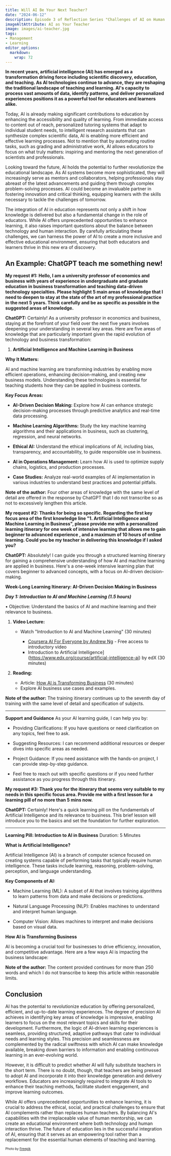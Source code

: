 ```yaml
---
title: Will AI Be Your Next Teacher?
date: "2024-06-12"
description: Episode 3 of Reflection Series "Challenges of AI on Human Knowledge". AI has emerged as a transformation driving force including scientific discovery, education, and teaching. As AI technologies continue to advance, they are reshaping the traditional landscape of teaching and learning. AI's 
imageAltAttribute: AI as Your Teacher
image: images/ai-teacher.jpg
tags:
- Management
- Learning
editor_options: 
  markdown: 
    wrap: 72
---
```


**In recent years, artificial intelligence (AI) has emerged as a
transformation driving force including scientific discovery, education,
and teaching. As AI technologies continue to advance, they are reshaping
the traditional landscape of teaching and learning. AI's capacity to
process vast amounts of data, identify patterns, and deliver
personalized experiences positions it as a powerful tool for educators
and learners alike.**

Today, AI is already making significant contributions to education by
enhancing the accessibility and quality of learning. From immediate
access to content out of reach, personalized tutoring systems that adapt
to individual student needs, to intelligent research assistants that can
synthesize complex scientific data, AI is enabling more efficient and
effective learning processes. Not to mention that by automating routine
tasks, such as grading and administrative work, AI allows educators to
focus on what truly matters: inspiring and mentoring the next generation
of scientists and professionals.

Looking toward the future, AI holds the potential to further
revolutionize the educational landscape. As AI systems become more
sophisticated, they will increasingly serve as mentors and
collaborators, helping professionals stay abreast of the latest
advancements and guiding them through complex problem-solving processes.
AI could become an invaluable partner in fostering innovation and
critical thinking, equipping learners with the skills necessary to
tackle the challenges of tomorrow.

The integration of AI in education represents not only a shift in how
knowledge is delivered but also a fundamental change in the role of
educators. While AI offers unprecedented opportunities to enhance
learning, it also raises important questions about the balance between
technology and human interaction. By carefully articulating these
challenges, we can harness the power of AI to create a more inclusive
and effective educational environment, ensuring that both educators and
learners thrive in this new era of discovery.

## An Example: ChatGPT teach me something new!

**My request #1:** **Hello, I am a university professor of economics and
business with years of experience in undergraduate and graduate
education in business transformation and teaching data-driven technology
specialties. Please highlight 5 main areas of knowledge that I need to
deepen to stay at the state of the art of my professional practice in
the next 5 years. Think carefully and be as specific as possible in the
suggested areas of knowledge.**

**ChatGPT:** Certainly! As a university professor in economics and
business, staying at the forefront of your field over the next five
years involves deepening your understanding in several key areas. Here
are five areas of knowledge that are particularly important given the
rapid evolution of technology and business transformation:

1.  **Artificial Intelligence and Machine Learning in Business**

**Why It Matters:**

AI and machine learning are transforming industries by enabling more
efficient operations, enhancing decision-making, and creating new
business models. Understanding these technologies is essential for
teaching students how they can be applied in business contexts.

**Key Focus Areas:**

-   **AI-Driven Decision Making:** Explore how AI can enhance strategic
    decision-making processes through predictive analytics and real-time
    data processing.

-   **Machine Learning Algorithms:** Study the key machine learning
    algorithms and their applications in business, such as clustering,
    regression, and neural networks.

-   **Ethical AI:** Understand the ethical implications of AI, including
    bias, transparency, and accountability, to guide responsible use in
    business.

-   **AI in Operations Management:** Learn how AI is used to optimize
    supply chains, logistics, and production processes.

-   **Case Studies:** Analyze real-world examples of AI implementation
    in various industries to understand best practices and potential
    pitfalls.

**Note of the author:** Four other areas of knowledge with the same
level of detail are offered in the response by ChatGPT that I do not
transcribe so as not to excessively lengthen this article.

**My request #2: Thanks for being so specific. Regarding the first key
focus area of the first knowledge line "1. Artificial Intelligence and
Machine Learning in Business", please provide me with a personalized
learning itinerary for one week of intensive learning that allows me to
gain beginner to advanced experience , and a maximum of 10 hours of
online learning. Could you be my teacher in delivering this knowledge if
I asked you?**

**ChatGPT:** Absolutely! I can guide you through a structured learning
itinerary for gaining a comprehensive understanding of how AI and
machine learning are applied in business. Here's a one-week intensive
learning plan that covers beginner to advanced concepts, with a focus on
AI-driven decision-making.

**Week-Long Learning Itinerary: AI-Driven Decision Making in Business**

***Day 1: Introduction to AI and Machine Learning (1.5 hours)***

• Objective: Understand the basics of AI and machine learning and their
relevance to business.

1.  **Video Lecture:**

    -   Watch "Introduction to AI and Machine Learning" (30 minutes)

        -   [Coursera AI For Everyone by Andrew
            Ng](https://www.coursera.org/learn/ai-for-everyone) - Free
            access to introductory video
        -   Introduction to Artificial Intelligence\]
            (<https://www.edx.org/course/artificial-intelligence-ai>) by
            edX (30 minutes)

2.  **Reading:**

    -   Article: [How AI is Transforming
        Business](https://hbr.org/2018/01/artificial-intelligence-for-the-real-world)
        (30 minutes)
    -   Explore AI business use cases and examples.

**Note of the author:** The training itinerary continues up to the
seventh day of training with the same level of detail and specification
of subjects.

------------------------------------------------------------------------

**Support and Guidance** As your AI learning guide, I can help you by:

-   Providing Clarifications: If you have questions or need
    clarification on any topics, feel free to ask.

-   Suggesting Resources: I can recommend additional resources or deeper
    dives into specific areas as needed.

-   Project Guidance: If you need assistance with the hands-on project,
    I can provide step-by-step guidance.

-   Feel free to reach out with specific questions or if you need
    further assistance as you progress through this itinerary.

**My request #3: Thank you for the itinerary that seems very suitable to
my needs in this specific focus area. Provide me with a first lesson for
a learning pill of no more than 5 mins now.**

**ChatGPT:** Certainly! Here's a quick learning pill on the fundamentals
of Artificial Intelligence and its relevance to business. This brief
lesson will introduce you to the basics and set the foundation for
further exploration.

------------------------------------------------------------------------

**Learning Pill: Introduction to AI in Business** Duration: 5 Minutes

**What is Artificial Intelligence?**

Artificial Intelligence (AI) is a branch of computer science focused on
creating systems capable of performing tasks that typically require
human intelligence. These tasks include learning, reasoning,
problem-solving, perception, and language understanding.

**Key Components of AI:**

-   Machine Learning (ML): A subset of AI that involves training
    algorithms to learn patterns from data and make decisions or
    predictions.

-   Natural Language Processing (NLP): Enables machines to understand
    and interpret human language.

-   Computer Vision: Allows machines to interpret and make decisions
    based on visual data.

**How AI is Transforming Business**

AI is becoming a crucial tool for businesses to drive efficiency,
innovation, and competitive advantage. Here are a few ways AI is
impacting the business landscape:

**Note of the author:** The content provided continues for more than 250
words and which I do not transcribe to keep this article within
reasonable limits.

## Conclusion

AI has the potential to revolutionize education by offering
personalized, efficient, and up-to-date learning experiences. The degree
of precision AI achieves in identifying key areas of knowledge is
impressive, enabling learners to focus on the most relevant topics and
skills for their development. Furthermore, the logic of AI-driven
learning experiences is seamless, providing structured, adaptive
pathways that cater to individual needs and learning styles. This
precision and seamlessness are complemented by the radical swiftness
with which AI can make knowledge available, breaking down barriers to
information and enabling continuous learning in an ever-evolving world.

However, it is difficult to predict whether AI will fully substitute
teachers in the short term. There is no doubt, though, that teachers are
being pressed to adopt AI and incorporate it into their knowledge
generation and delivery workflows. Educators are increasingly required
to integrate AI tools to enhance their teaching methods, facilitate
student engagement, and improve learning outcomes.

While AI offers unprecedented opportunities to enhance learning, it is
crucial to address the ethical, social, and practical challenges to
ensure that AI complements rather than replaces human teachers. By
balancing AI's capabilities with the irreplaceable value of human
mentorship, we can create an educational environment where both
technology and human interaction thrive. The future of education lies in
the successful integration of AI, ensuring that it serves as an
empowering tool rather than a replacement for the essential human
elements of teaching and learning.

<p style= "font-size:10px;">Photo by <a href= "https://www.freepik.es/foto-gratis/escena-robot-dibujos-animados_236376315.htm" target="_blank">Freepik</a></p>
